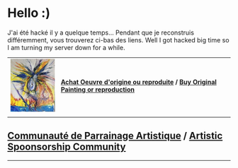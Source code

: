 # Hello :)


J'ai été hacké il y a quelque temps... Pendant que je reconstruis différemment, vous trouverez ci-bas des liens.
Well I got hacked big time so I am turning my server down for a while.


|       |       |
|  ---  |  ---  |
|  [![](./img/acrylics-painting/ap_articol_no_01__20x24__220320__tn.jpg)](https://www.artpal.com/jgisabelleart)     |  **[Achat Oeuvre d'origine ou reproduite](https://www.artpal.com/jgisabelleart) / [Buy Original Painting or reproduction](https://www.artpal.com/jgisabelleart)**     |
|       |       |





## [Communauté de Parrainage Artistique](https://www.patreon.com/jgisabelleart) / [Artistic Spoonsorship Community](https://www.patreon.com/jgisabelleart)

<!-- ### I am presently working in developping my style using various AI I trained.

#### here is one of my creation made from a Dali's inspiration : 

[![](0050_untitled_1937__us33_sdw_v02_1111x___150k_sdw_v02_2100x___135k__mtn.jpg)](0050_untitled_1937__us33_sdw_v02_1111x___150k_sdw_v02_2100x___135k.jpg) -->


<!-- Global site tag (gtag.js) - Google Analytics -->
<script async src="https://www.googletagmanager.com/gtag/js?id=G-KN1XRLTTQ0"></script>
<script>
  window.dataLayer = window.dataLayer || [];
  function gtag(){dataLayer.push(arguments);}
  gtag('js', new Date());

  gtag('config', 'G-KN1XRLTTQ0');
</script>

----
<!-- 
[test-CRM](test-crm.html) | [test-SaleIQ](test-saleiq.html) -->
